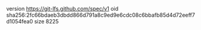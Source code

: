 version https://git-lfs.github.com/spec/v1
oid sha256:2fc66bdaeb3dbdd866d791a8c9ed9e6cdc08c6bbafb85d4d72eeff7d1054fea0
size 8225
